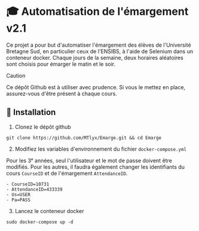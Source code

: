 # 🎓 Automatisation de l'émargement v2.1

Ce projet a pour but d'automatiser l'émargement des élèves de l'Université Bretagne Sud, en particulier ceux de l'ENSIBS, à l'aide de Selenium dans un conteneur docker. Chaque jours de la semaine, deux horaires aléatoires sont choisis pour émarger le matin et le soir.

> [!CAUTION]
> Ce dépôt Github est à utiliser avec prudence. Si vous le mettez en place, assurez-vous d'être présent à chaque cours. 

## 📌 Installation

1. Clonez le dépôt github

```shell
git clone https://github.com/MTlyx/Emarge.git && cd Emarge
```

2. Modifiez les variables d'environnement du fichier `docker-compose.yml`

Pour les 3ᵉ années, seul l'utilisateur et le mot de passe doivent être modifiés. Pour les autres, il faudra également changer les identifiants du cours `CourseID` et de l'émargement `AttendanceID`.

```shell
- CourseID=10731
- AttendanceID=433339
- Us=USER
- Pa=PASS
```

3. Lancez le conteneur docker

```shell
sudo docker-compose up -d
```
